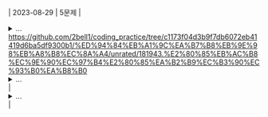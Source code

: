 | 2023-08-29 | 5문제 |<details><summary>...</summary>[]()<br/>[]()<br/>[]()<br/>[]()<br/>[]()</details>https://github.com/2bell1/coding_practice/tree/c1173f04d3b9f7db6072eb41419d6ba5df9300b1/%ED%94%84%EB%A1%9C%EA%B7%B8%EB%9E%98%EB%A8%B8%EC%8A%A4/unrated/181943.%E2%80%85%EB%AC%B8%EC%9E%90%EC%97%B4%E2%80%85%EA%B2%B9%EC%B3%90%EC%93%B0%EA%B8%B0<details><summary>...</summary>lv1<br/>lv1<br/>lv2<br/>lv2<br/>lv2</details>|<details><summary>...</summary>[프로그래머스]()<br/>[프로그래머스]()<br/>[프로그래머스]()<br/>[프로그래머스]()<br/>[프로그래머스]()</details>|

